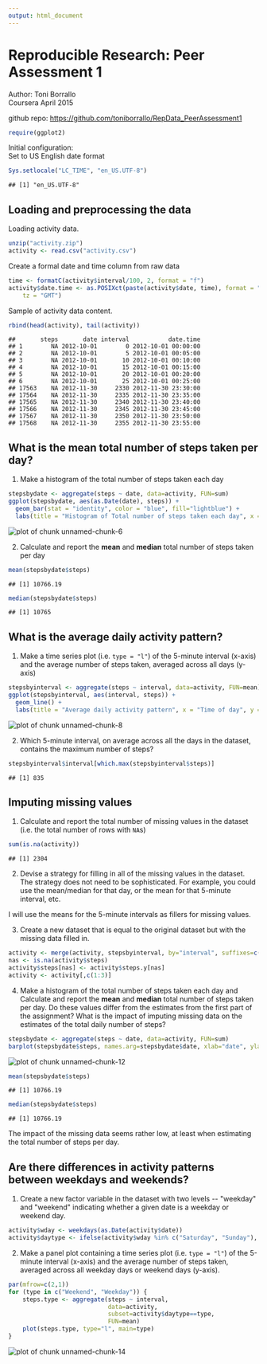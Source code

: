 ```yaml
---
output: html_document
---
```

Reproducible Research: Peer Assessment 1
========================================
Author: Toni Borrallo  
Coursera April 2015 
 
github repo:
https://github.com/toniborrallo/RepData_PeerAssessment1  


```r
require(ggplot2)
```
Initial configuration:  
Set to US English date format

```r
Sys.setlocale("LC_TIME", "en_US.UTF-8")
```

```
## [1] "en_US.UTF-8"
```

## Loading and preprocessing the data

Loading activity data.  


```r
unzip("activity.zip")
activity <- read.csv("activity.csv")
```

Create a formal date and time column from raw data 


```r
time <- formatC(activity$interval/100, 2, format = "f")
activity$date.time <- as.POSIXct(paste(activity$date, time), format = "%Y-%m-%d %H.%M", 
    tz = "GMT")
```

Sample of activity data content.  


```r
rbind(head(activity), tail(activity))
```

```
##       steps       date interval           date.time
## 1        NA 2012-10-01        0 2012-10-01 00:00:00
## 2        NA 2012-10-01        5 2012-10-01 00:05:00
## 3        NA 2012-10-01       10 2012-10-01 00:10:00
## 4        NA 2012-10-01       15 2012-10-01 00:15:00
## 5        NA 2012-10-01       20 2012-10-01 00:20:00
## 6        NA 2012-10-01       25 2012-10-01 00:25:00
## 17563    NA 2012-11-30     2330 2012-11-30 23:30:00
## 17564    NA 2012-11-30     2335 2012-11-30 23:35:00
## 17565    NA 2012-11-30     2340 2012-11-30 23:40:00
## 17566    NA 2012-11-30     2345 2012-11-30 23:45:00
## 17567    NA 2012-11-30     2350 2012-11-30 23:50:00
## 17568    NA 2012-11-30     2355 2012-11-30 23:55:00
```

## What is the mean total number of steps taken per day?

1. Make a histogram of the total number of steps taken each day


```r
stepsbydate <- aggregate(steps ~ date, data=activity, FUN=sum)
ggplot(stepsbydate, aes(as.Date(date), steps)) + 
  geom_bar(stat = "identity", color = "blue", fill="lightblue") + 
  labs(title = "Histogram of Total number of steps taken each day", x = "Date", y = "Total number of steps")
```

![plot of chunk unnamed-chunk-6](instructions_fig/unnamed-chunk-6-1.png) 

2. Calculate and report the **mean** and **median** total number of
   steps taken per day


```r
mean(stepsbydate$steps)
```

```
## [1] 10766.19
```

```r
median(stepsbydate$steps)
```

```
## [1] 10765
```

## What is the average daily activity pattern?

1. Make a time series plot (i.e. `type = "l"`) of the 5-minute
   interval (x-axis) and the average number of steps taken, averaged
   across all days (y-axis)


```r
stepsbyinterval <- aggregate(steps ~ interval, data=activity, FUN=mean)
ggplot(stepsbyinterval, aes(interval, steps)) + 
  geom_line() +
  labs(title = "Average daily activity pattern", x = "Time of day", y = "Mean number of steps")
```

![plot of chunk unnamed-chunk-8](instructions_fig/unnamed-chunk-8-1.png) 

2. Which 5-minute interval, on average across all the days in the
   dataset, contains the maximum number of steps?


```r
stepsbyinterval$interval[which.max(stepsbyinterval$steps)]
```

```
## [1] 835
```

## Imputing missing values

1. Calculate and report the total number of missing values in the
   dataset (i.e. the total number of rows with `NA`s)


```r
sum(is.na(activity))
```

```
## [1] 2304
```

2. Devise a strategy for filling in all of the missing values in the
   dataset. The strategy does not need to be sophisticated. For
   example, you could use the mean/median for that day, or the mean
   for that 5-minute interval, etc.

I will use the means for the 5-minute intervals as fillers for missing
values.

3. Create a new dataset that is equal to the original dataset but with
   the missing data filled in.


```r
activity <- merge(activity, stepsbyinterval, by="interval", suffixes=c("",".y"))
nas <- is.na(activity$steps)
activity$steps[nas] <- activity$steps.y[nas]
activity <- activity[,c(1:3)]
```


4. Make a histogram of the total number of steps taken each day and
   Calculate and report the **mean** and **median** total number of
   steps taken per day. Do these values differ from the estimates from
   the first part of the assignment? What is the impact of imputing
   missing data on the estimates of the total daily number of steps?


```r
stepsbydate <- aggregate(steps ~ date, data=activity, FUN=sum)
barplot(stepsbydate$steps, names.arg=stepsbydate$date, xlab="date", ylab="steps")
```

![plot of chunk unnamed-chunk-12](instructions_fig/unnamed-chunk-12-1.png) 

```r
mean(stepsbydate$steps)
```

```
## [1] 10766.19
```

```r
median(stepsbydate$steps)
```

```
## [1] 10766.19
```

The impact of the missing data seems rather low, at least when
estimating the total number of steps per day.


## Are there differences in activity patterns between weekdays and weekends?
1. Create a new factor variable in the dataset with two levels --
   "weekday" and "weekend" indicating whether a given date is a
   weekday or weekend day.


```r
activity$wday <- weekdays(as.Date(activity$date))
activity$daytype <- ifelse(activity$wday %in% c("Saturday", "Sunday"), "Weekend", "Weekday")
```


2. Make a panel plot containing a time series plot (i.e. `type = "l"`)
   of the 5-minute interval (x-axis) and the average number of steps
   taken, averaged across all weekday days or weekend days
   (y-axis).


```r
par(mfrow=c(2,1))
for (type in c("Weekend", "Weekday")) {
    steps.type <- aggregate(steps ~ interval,
                            data=activity,
                            subset=activity$daytype==type,
                            FUN=mean)
    plot(steps.type, type="l", main=type)
}
```

![plot of chunk unnamed-chunk-14](instructions_fig/unnamed-chunk-14-1.png) 


